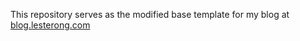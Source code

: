 This repository serves as the modified base template for my blog at [blog.lesterong.com](https://blog.lesterong.com)
